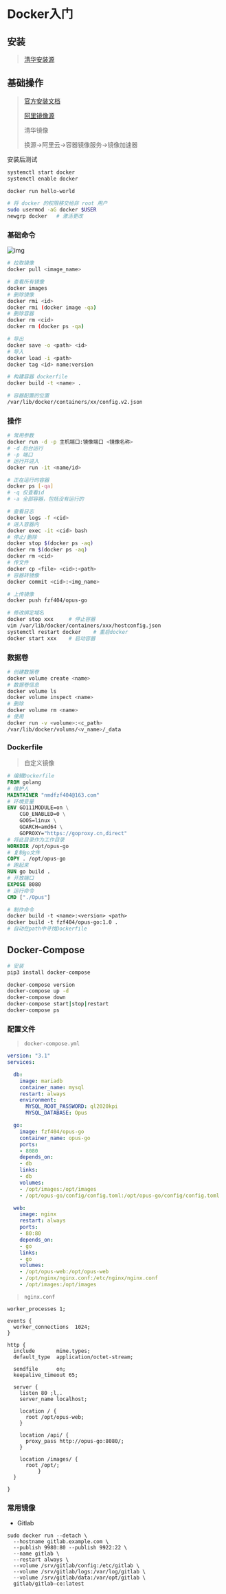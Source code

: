 <!-- 
title: Docker
sort: 
--> 

# Docker入门

## 安装

> [清华安装源](https://mirrors.tuna.tsinghua.edu.cn/help/docker-ce/)

## 基础操作

> [官方安装文档](https://docs.docker.com/engine/install/)
>
> [阿里镜像源](https://cr.console.aliyun.com/cn-hangzhou/instances/mirrors)
>
> 清华镜像
>
> 换源->阿里云->容器镜像服务->镜像加速器

安装后测试

```bash
systemctl start docker
systemctl enable docker

docker run hello-world

# 将 docker 的权限移交给非 root 用户
sudo usermod -aG docker $USER
newgrp docker 	# 激活更改
```

### 基础命令

![img](https://gitee.com/nmdfzf404/Image-hosting/raw/master/2021/16f6e0a6b0e1ab95.png)

```bash
# 拉取镜像
docker pull <image_name>

# 查看所有镜像
docker images
# 删除镜像
docker rmi <id>
docker rmi (docker image -qa)
# 删除容器
docker rm <cid>
docker rm (docker ps -qa)

# 导出
docker save -o <path> <id>
# 导入
docker load -i <path>
docker tag <id> name:version

# 构建容器 dockerfile
docker build -t <name> .

# 容器配置的位置
/var/lib/docker/containers/xx/config.v2.json
```

### 操作

```bash
# 常用参数
docker run -d -p 主机端口:镜像端口 <镜像名称>
# -d 后台运行
# -p 端口
# 运行并进入
docker run -it <name/id>

# 正在运行的容器
docker ps [-qa]
# -q 仅查看id 
# -a 全部容器，包括没有运行的

# 查看日志
docker logs -f <cid>
# 进入容器内
docker exec -it <cid> bash
# 停止/删除
docker stop $(docker ps -aq)
docker rm $(docker ps -aq)
docker rm <cid>
# 传文件
docker cp <file> <cid>:<path>
# 容器转镜像
docker commit <cid>:<img_name>

# 上传镜像
docker push fzf404/opus-go

# 修改绑定域名
docker stop xxx		# 停止容器
vim /var/lib/docker/containers/xxx/hostconfig.json
systemctl restart docker	# 重启docker
docker start xxx	# 启动容器
```

### 数据卷

```bash
# 创建数据卷
docker volume create <name>
# 数据卷信息
docker volume ls
docker volume inspect <name>
# 删除
docker volume rm <name>
# 使用
docker run -v <volume>:<c_path>
/var/lib/docker/volums/<v_name>/_data
```

### Dockerfile

> 自定义镜像

```dockerfile
# 编辑Dockerfile
FROM golang
# 维护人
MAINTAINER "nmdfzf404@163.com"
# 环境变量
ENV GO111MODULE=on \
    CGO_ENABLED=0 \
    GOOS=linux \
    GOARCH=amd64 \
    GOPROXY="https://goproxy.cn,direct"
# 将此目录作为工作目录
WORKDIR /opt/opus-go
# 复制go文件
COPY . /opt/opus-go 
# 跑起来
RUN go build .
# 开放端口
EXPOSE 8080
# 运行命令
CMD ["./Opus"]

# 制作命令
docker build -t <name>:<version> <path>
docker build -t fzf404/opus-go:1.0 .
# 自动在path中寻找Dockerfile
```

## Docker-Compose

```bash
# 安装
pip3 install docker-compose

docker-compose version
docker-compose up -d
docker-compose down
docker-compose start|stop|restart
docker-compose ps
```

### 配置文件

> `docker-compose.yml`

```yml
version: "3.1"
services:

  db:
    image: mariadb
    container_name: mysql
    restart: always
    environment:
      MYSQL_ROOT_PASSWORD: ql2020kpi
      MYSQL_DATABASE: Opus

  go:
    image: fzf404/opus-go
    container_name: opus-go
    ports:
    - 8080
    depends_on:
    - db
    links:
    - db
    volumes:
    - /opt/images:/opt/images
    - /opt/opus-go/config/config.toml:/opt/opus-go/config/config.toml

  web:
    image: nginx
    restart: always
    ports:
    - 80:80
    depends_on:
    - go
    links:
    - go
    volumes:
    - /opt/opus-web:/opt/opus-web
    - /opt/nginx/nginx.conf:/etc/nginx/nginx.conf
    - /opt/images:/opt/images
```

> `nginx.conf`

```nginx
worker_processes 1;

events {
  worker_connections  1024;
}

http {
  include		mime.types;
  default_type  application/octet-stream;

  sendfile      on;
  keepalive_timeout 65;

  server {
    listen 80 ;l,.
    server_name localhost;

    location / {
      root /opt/opus-web;
    }

    location /api/ {
      proxy_pass http://opus-go:8080/;
    }

    location /images/ {
      root /opt/;
          }
  }

}

```

### 常用镜像

- Gitlab

```
sudo docker run --detach \
  --hostname gitlab.example.com \
  --publish 9980:80 --publish 9922:22 \
  --name gitlab \
  --restart always \
  --volume /srv/gitlab/config:/etc/gitlab \
  --volume /srv/gitlab/logs:/var/log/gitlab \
  --volume /srv/gitlab/data:/var/opt/gitlab \
  gitlab/gitlab-ce:latest
```


